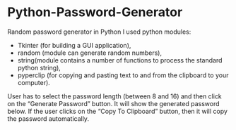 # Python-Password-Generator
Random password generator in Python
I used python modules:
- Tkinter (for building a GUI application),
- random (module can generate random numbers),
- string(module contains a number of functions to process the standard python string), 
- pyperclip (for copying and pasting text to and from the clipboard to your computer). 

User has to select the password length (between 8 and 16) and then click on the “Generate Password” button. It will show the generated password below. If the user clicks on the “Copy To Clipboard” button, then it will copy the password automatically.
